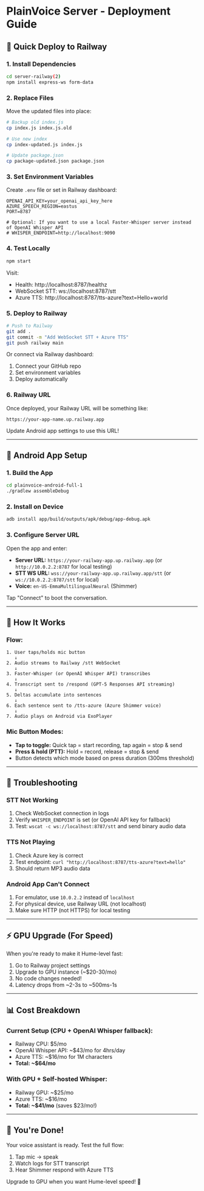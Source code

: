# PlainVoice Server - Deployment Guide

## 🚀 Quick Deploy to Railway

### 1. Install Dependencies

```bash
cd server-railway(2)
npm install express-ws form-data
```

### 2. Replace Files

Move the updated files into place:

```bash
# Backup old index.js
cp index.js index.js.old

# Use new index
cp index-updated.js index.js

# Update package.json
cp package-updated.json package.json
```

### 3. Set Environment Variables

Create `.env` file or set in Railway dashboard:

```env
OPENAI_API_KEY=your_openai_api_key_here
AZURE_SPEECH_REGION=eastus
PORT=8787

# Optional: If you want to use a local Faster-Whisper server instead of OpenAI Whisper API
# WHISPER_ENDPOINT=http://localhost:9090
```

### 4. Test Locally

```bash
npm start
```

Visit:
- Health: http://localhost:8787/healthz
- WebSocket STT: ws://localhost:8787/stt
- Azure TTS: http://localhost:8787/tts-azure?text=Hello+world

### 5. Deploy to Railway

```bash
# Push to Railway
git add .
git commit -m "Add WebSocket STT + Azure TTS"
git push railway main
```

Or connect via Railway dashboard:
1. Connect your GitHub repo
2. Set environment variables
3. Deploy automatically

### 6. Railway URL

Once deployed, your Railway URL will be something like:
```
https://your-app-name.up.railway.app
```

Update Android app settings to use this URL!

---

## 📱 Android App Setup

### 1. Build the App

```bash
cd plainvoice-android-full-1
./gradlew assembleDebug
```

### 2. Install on Device

```bash
adb install app/build/outputs/apk/debug/app-debug.apk
```

### 3. Configure Server URL

Open the app and enter:
- **Server URL:** `https://your-railway-app.up.railway.app` (or `http://10.0.2.2:8787` for local testing)
- **STT WS URL:** `wss://your-railway-app.up.railway.app/stt` (or `ws://10.0.2.2:8787/stt` for local)
- **Voice:** `en-US-EmmaMultilingualNeural` (Shimmer)

Tap "Connect" to boot the conversation.

---

## 🎯 How It Works

### Flow:

```
1. User taps/holds mic button
   ↓
2. Audio streams to Railway /stt WebSocket
   ↓
3. Faster-Whisper (or OpenAI Whisper API) transcribes
   ↓
4. Transcript sent to /respond (GPT-5 Responses API streaming)
   ↓
5. Deltas accumulate into sentences
   ↓
6. Each sentence sent to /tts-azure (Azure Shimmer voice)
   ↓
7. Audio plays on Android via ExoPlayer
```

### Mic Button Modes:

- **Tap to toggle:** Quick tap = start recording, tap again = stop & send
- **Press & hold (PTT):** Hold = record, release = stop & send
- Button detects which mode based on press duration (300ms threshold)

---

## 🔧 Troubleshooting

### STT Not Working

1. Check WebSocket connection in logs
2. Verify `WHISPER_ENDPOINT` is set (or OpenAI API key for fallback)
3. Test: `wscat -c ws://localhost:8787/stt` and send binary audio data

### TTS Not Playing

1. Check Azure key is correct
2. Test endpoint: `curl "http://localhost:8787/tts-azure?text=hello"`
3. Should return MP3 audio data

### Android App Can't Connect

1. For emulator, use `10.0.2.2` instead of `localhost`
2. For physical device, use Railway URL (not localhost)
3. Make sure HTTP (not HTTPS) for local testing

---

## ⚡ GPU Upgrade (For Speed)

When you're ready to make it Hume-level fast:

1. Go to Railway project settings
2. Upgrade to GPU instance (~$20-30/mo)
3. No code changes needed!
4. Latency drops from ~2-3s to ~500ms-1s

---

## 📊 Cost Breakdown

### Current Setup (CPU + OpenAI Whisper fallback):
- Railway CPU: $5/mo
- OpenAI Whisper API: ~$43/mo for 4hrs/day
- Azure TTS: ~$16/mo for 1M characters
- **Total: ~$64/mo**

### With GPU + Self-hosted Whisper:
- Railway GPU: ~$25/mo
- Azure TTS: ~$16/mo
- **Total: ~$41/mo** (saves $23/mo!)

---

## 🎉 You're Done!

Your voice assistant is ready. Test the full flow:

1. Tap mic → speak
2. Watch logs for STT transcript
3. Hear Shimmer respond with Azure TTS

Upgrade to GPU when you want Hume-level speed! 🚀